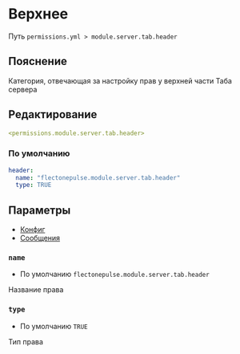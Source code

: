 # Верхнее
Путь `permissions.yml > module.server.tab.header`

## Пояснение
Категория, отвечающая за настройку прав у верхней части Таба сервера

## Редактирование
```yaml
<permissions.module.server.tab.header>
```

### По умолчанию
```yaml
header:
  name: "flectonepulse.module.server.tab.header"
  type: TRUE
```

## Параметры

- [Конфиг](/ru/config/module/server/tab/header/)
- [Сообщения](/ru/messages/ru_ru/module/server/tab/header/)

### `name`
- По умолчанию `flectonepulse.module.server.tab.header`

Название права

### `type`
- По умолчанию `TRUE`

Тип права

<!--@include: @/ru/parts/permission.md-->

